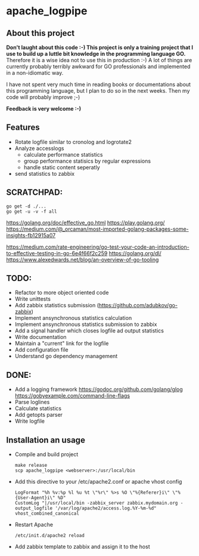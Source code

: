 apache_logpipe
==============

About this project
------------------

**Don't laught about this code :-) This project is only a training project that I use to build up a luttle bit knowledge in the programming language GO.**
Therefore it is a wise idea not to use this in production :-)
A lot of things are currently probably terribly awkward for GO professionals and implemented in a non-idiomatic way.

I have not spent very much time in reading books or documentations about this programming language, 
but I plan to do so in the next weeks. Then my code will probably improve ;-)

**Feedback is very welcome :-)**

Features
--------

* Rotate logfile similar to cronolog and logrotate2
* Analyze accesslogs
  * calculate performance statistics
  * group performance statisics by regular expressions
  * handle static content seperatly 
* send statistics to zabbix


SCRATCHPAD:
------------------
```
go get -d ./...
go get -u -v -f all
```
https://golang.org/doc/effective_go.html
https://play.golang.org/
https://medium.com/@_orcaman/most-imported-golang-packages-some-insights-fb12915a07

https://medium.com/rate-engineering/go-test-your-code-an-introduction-to-effective-testing-in-go-6e4f66f2c259
https://golang.org/dl/
https://www.alexedwards.net/blog/an-overview-of-go-tooling


TODO:
----

- Refactor to more object oriented code
- Write unittests
- Add zabbix statistics submission
  (https://github.com/adubkov/go-zabbix)
- Implement ansynchronous statistics calculation
- Implement ansynchronous statistics submission to zabbix
- Add a signal handler which closes logfile ad output statistics
- Write documentation
- Maintain a "current" link for the logfile
- Add configuration file
- Understand go dependency management

DONE:
-----

- Add a logging framework
  https://godoc.org/github.com/golang/glog
  https://gobyexample.com/command-line-flags
- Parse loglines
- Calculate statistics
- Add getopts parser
- Write logfile


Installation an usage
---------------------

* Compile and build project
  ```
  make release
  scp apache_logpipe <webserver>:/usr/local/bin
  ```
* Add this directive to your /etc/apache2.conf or apache vhost config
  ```
  LogFormat "%h %v:%p %l %u %t \"%r\" %>s %O \"%{Referer}i\" \"%{User-Agent}i\" %D" 
  CustomLog "|/usr/local/bin -zabbix_server zabbix.mydomain.org -output_logfile '/var/log/apache2/access.log.%Y-%m-%d" vhost_combined_canonical
  ```
* Restart Apache
  ```
  /etc/init.d/apache2 reload
  ```
* Add zabbix template to zabbix and assign it to the host


